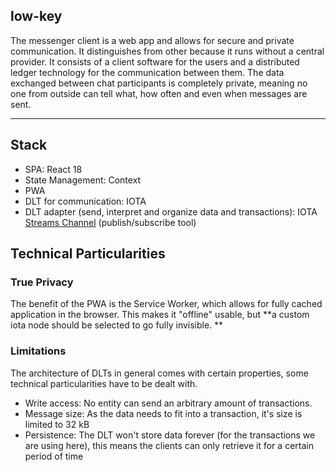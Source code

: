 ## low-key

The messenger client is a web app and allows for secure and private communication. It distinguishes from other because it runs without a central provider.
It consists of a client software for the users and a distributed ledger technology for the communication between them. The data exchanged between chat participants is completely private, meaning no one from outside can tell what, how often and even when messages are sent.

****

## Stack
* SPA: React 18
* State Management: Context 
* PWA
* DLT for communication: IOTA
* DLT adapter (send, interpret and organize data and transactions): IOTA [Streams Channel](https://github.com/iotaledger/streams) (publish/subscribe tool)


## Technical Particularities

### True Privacy 
The benefit of the PWA is the Service Worker, which allows for fully cached application in the browser. This makes it "offline" usable, but **a custom iota node should be selected to go fully invisible. **


### Limitations
The architecture of DLTs in general comes with certain properties, some technical particularities have to be dealt with.

- Write access: No entity can send an arbitrary amount of transactions. 
- Message size: As the data needs to fit into a transaction, it's size is limited to 32 kB
- Persistence: The DLT won't store data forever (for the transactions we are using here), this means the clients can only retrieve it for a certain period of time



